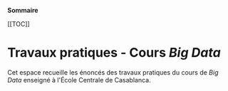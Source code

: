 **Sommaire**

[[TOC]]

# Travaux pratiques - Cours _Big Data_

Cet espace recueille les énoncés des travaux pratiques du cours de _Big Data_ enseigné à l'École Centrale de Casablanca.